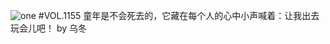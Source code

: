 ![one](http://image.wufazhuce.com/FjhbWSaW6od0wc_uunstyILmd3qU)
#VOL.1155
童年是不会死去的，它藏在每个人的心中小声喊着：让我出去玩会儿吧！ by 乌冬